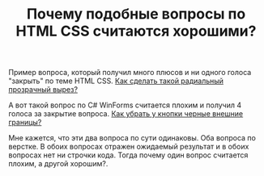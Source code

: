 ﻿---
title: "Почему подобные вопросы по HTML CSS считаются хорошими?"
se.owner.user_id: 212981
se.owner.display_name: "Andrei Khotko"
se.owner.link: "https://ru.meta.stackoverflow.com/users/212981/andrei-khotko"
se.link: "https://ru.meta.stackoverflow.com/questions/10485/%d0%9f%d0%be%d1%87%d0%b5%d0%bc%d1%83-%d0%bf%d0%be%d0%b4%d0%be%d0%b1%d0%bd%d1%8b%d0%b5-%d0%b2%d0%be%d0%bf%d1%80%d0%be%d1%81%d1%8b-%d0%bf%d0%be-html-css-%d1%81%d1%87%d0%b8%d1%82%d0%b0%d1%8e%d1%82%d1%81%d1%8f-%d1%85%d0%be%d1%80%d0%be%d1%88%d0%b8%d0%bc%d0%b8"
se.question_id: 10485
se.post_type: question
se.score: 9
---
<p>Пример вопроса, который получил много плюсов и ни одного голоса "закрыть" по теме HTML CSS. <a href="https://ru.stackoverflow.com/q/1126088/212981">Как сделать такой радиальный прозрачный вырез?</a></p>

<p>А вот такой вопрос по C# WinForms считается плохим и получил 4 голоса за закрытие вопроса. <a href="https://ru.stackoverflow.com/q/1129599/212981">Как убрать у кнопки черные внешние границы?</a></p>

<p>Мне кажется, что эти два вопроса по сути одинаковы. Оба вопроса по верстке. В обоих вопросах отражен ожидаемый результат и в обоих вопросах нет ни строчки кода. Тогда почему один вопрос считается плохим, а другой хорошим?.</p>
